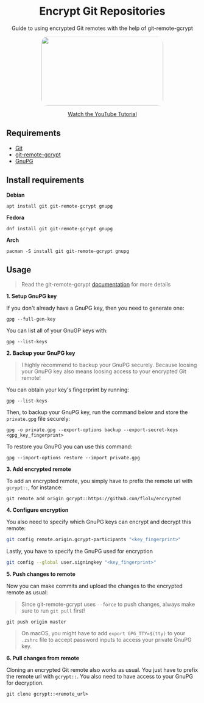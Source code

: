 <div align="center">
  <h1>Encrypt Git Repositories</h1>
  <p>Guide to using encrypted Git remotes with the help of git-remote-gcrypt</p>
  <a href="https://youtu.be/XdoTca3EQGU">
    <img width="320px" height="180px" src="https://i.ytimg.com/vi/XdoTca3EQGU/maxresdefault.jpg" style="border-radius: 1rem;" />
    <p>Watch the YouTube Tutorial</p>
  </a>
</div>

## Requirements

- [Git](https://git-scm.com)
- [git-remote-gcrypt](https://spwhitton.name/tech/code/git-remote-gcrypt)
- [GnuPG](https://gnupg.org)

## Install requirements

**Debian**

```
apt install git git-remote-gcrypt gnupg
```

**Fedora**

```
dnf install git git-remote-gcrypt gnupg
```

**Arch**

```
pacman -S install git git-remote-gcrypt gnupg
```

## Usage

> Read the git-remote-gcrypt [documentation](https://github.com/spwhitton/git-remote-gcrypt) for more details

**1. Setup GnuPG key**

If you don't already have a GnuPG key, then you need to generate one:

```
gpg --full-gen-key
```

You can list all of your GnuGP keys with:

```
gpg --list-keys
```

**2. Backup your GnuPG key**

> I highly recommend to backup your GnuPG securely. Because loosing your GnuPG key also means loosing access to your encrypted Git remote!

You can obtain your key's fingerprint by running:

```
gpg --list-keys
```

Then, to backup your GnuPG key, run the command below and store the `private.gpg` file securely:

```
gpg -o private.gpg --export-options backup --export-secret-keys <gpg_key_fingerprint>
```

To restore you GnuPG you can use this command:

```
gpg --import-options restore --import private.gpg
```

**3. Add encrypted remote**

To add an encrypted remote, you simply have to prefix the remote url with `gcrypt::`, for instance:

```
git remote add origin gcrypt::https://github.com/flolu/encrypted
```

**4. Configure encryption**

You also need to specify which GnuPG keys can encrypt and decrypt this remote:

```bash
git config remote.origin.gcrypt-participants "<key_fingerprint>"
```

Lastly, you have to specify the GnuPG used for encryption

```bash
git config --global user.signingkey "<key_fingerprint>"
```

**5. Push changes to remote**

Now you can make commits and upload the changes to the encrypted remote as usual:

> Since git-remote-gcrypt uses `--force` to push changes, always make sure to run `git pull` first!

```
git push origin master
```

> On macOS, you might have to add `export GPG_TTY=$(tty)` to your `.zshrc` file to accept password inputs to access your private GnuPG key.

**6. Pull changes from remote**

Cloning an encrypted Git remote also works as usual. You just have to prefix the remote url with `gcrypt::`. You also need to have access to your GnuPG for decryption.

```
git clone gcrypt::<remote_url>
```
